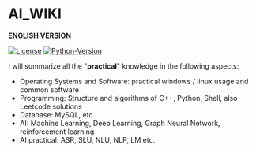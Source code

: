 # AI_WIKI

[**ENGLISH VERSION**](https://github.com/charliedream1/ai_quant_trade/blob/master/README_EN.md)

[![License](https://img.shields.io/badge/License-Apache%202.0-brightgreen.svg)](https://opensource.org/licenses/Apache-2.0)
[![Python-Version](https://img.shields.io/badge/Python-3.8-brightgreen)](https://github.com/charliedream1/ai_wiki)

I will summarize all the "**practical**" knowledge in the following aspects:
* Operating Systems and Software: practical windows / linux usage and common software
* Programming: Structure and algorithms of C++, Python, Shell, also Leetcode solutions
* Database: MySQL, etc.
* AI: Machine Learning, Deep Learning, Graph Neural Network, reinforcement learning
* AI practical: ASR, SLU, NLU, NLP, LM etc.
